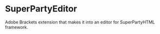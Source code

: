 # SuperPartyEditor
Adobe Brackets extension that makes it into an editor for SuperPartyHTML framework. 

